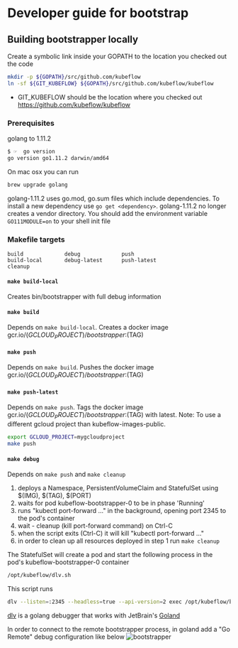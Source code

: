 # Developer guide for bootstrap

## Building bootstrapper locally

Create a symbolic link inside your GOPATH to the location you checked out the code

```sh
mkdir -p ${GOPATH}/src/github.com/kubeflow
ln -sf ${GIT_KUBEFLOW} ${GOPATH}/src/github.com/kubeflow/kubeflow
```

* GIT_KUBEFLOW should be the location where you checked out https://github.com/kubeflow/kubeflow

### Prerequisites

golang to 1.11.2

```sh
$ ☞  go version
go version go1.11.2 darwin/amd64
```

On mac osx you can run 

```sh
brew upgrade golang
```

golang-1.11.2 uses go.mod, go.sum files which include dependencies.
To install a new dependency use `go get <dependency>`. 
golang-1.11.2 no longer creates a vendor directory.
You should add the environment variable `GO111MODULE=on` to your shell init file

### Makefile targets

```
build             debug             push              
build-local       debug-latest      push-latest       
cleanup           
```

#### `make build-local`
Creates bin/bootstrapper with full debug information

#### `make build` 
Depends on `make build-local`. Creates a docker image gcr.io/$(GCLOUD_PROJECT)/bootstrapper:$(TAG)

#### `make push` 
Depends on `make build`. Pushes the docker image gcr.io/$(GCLOUD_PROJECT)/bootstrapper:$(TAG)

#### `make push-latest` 
Depends on `make push`. Tags the docker image gcr.io/$(GCLOUD_PROJECT)/bootstrapper:$(TAG) with latest.
Note: To use a different gcloud project than kubeflow-images-public. 
```sh
export GCLOUD_PROJECT=mygcloudproject 
make push
```

#### `make debug` 
Depends on `make push` and `make cleanup`
1. deploys a Namespace, PersistentVolumeClaim and StatefulSet using $(IMG), $(TAG), $(PORT)
2. waits for pod kubeflow-bootstrapper-0 to be in phase 'Running'
3. runs "kubectl port-forward ..." in the background, opening port 2345 to the pod's container
4. wait - cleanup (kill port-forward command) on Ctrl-C
5. when the script exits (Ctrl-C) it will kill "kubectl port-forward ..." 
6. in order to clean up all resources deployed in step 1 run `make cleanup`

The StatefulSet will create a pod and start the following process in the pod's kubeflow-bootstrapper-0 container
```sh
/opt/kubeflow/dlv.sh
```
This script runs

```sh
dlv --listen=:2345 --headless=true --api-version=2 exec /opt/kubeflow/bootstrapper -- --in-cluster --namespace=kubeflow
```

[dlv](https://github.com/derekparker/delve) is a golang debugger that works with JetBrain's [Goland](https://www.jetbrains.com/go/)

In order to connect to the remote bootstrapper process, in goland add a "Go Remote" debug configuration like below
![bootstrapper](./bootstrapper.png)
